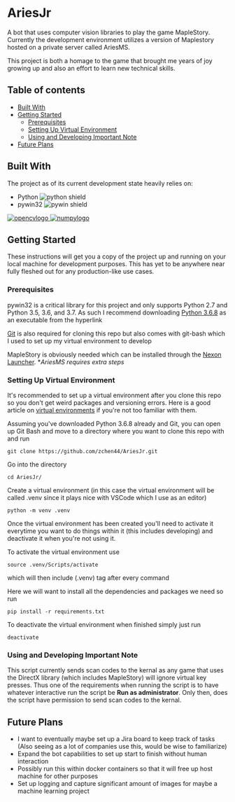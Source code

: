 # AriesJr

A bot that uses computer vision libraries to play the game MapleStory. 
Currently the development environment utilizes a version of Maplestory hosted on a private server called AriesMS.

This project is both a homage to the game that brought me years of joy growing up and also an effort to learn new technical skills.

## Table of contents
* [Built With](#built-bith)
* [Getting Started](#getting-started)
  * [Prerequisites](#prerequisites)
  * [Setting Up Virtual Environment](#Setting-Up-Virtual-Environment)
  * [Using and Developing Important Note](#Using-and-Developing-Important-Note)
* [Future Plans](#Future-Plans)

## Built With
The project as of its current development state heavily relies on:
* Python ![python shield](https://img.shields.io/pypi/pyversions/pywin32)
* pywin32 ![pywin shield](https://img.shields.io/pypi/v/pywin32)

<a href="https://opencv.org/" target="_blank" rel="noopener noreferrer" />
<img src="https://dataset-academy.com/wp-content/uploads/2018/07/opencv_logo.png" alt="opencvlogo"/>
</a>

<a href="https://numpy.org/" target="_blank" rel="noopener noreferrer" />
<img src="https://upload.wikimedia.org/wikipedia/commons/thumb/1/1a/NumPy_logo.svg/200px-NumPy_logo.svg.png" alt="numpylogo"/>
</a>

## Getting Started
These instructions will get you a copy of the project up and running on your local machine for development purposes. This has yet to be anywhere near fully fleshed out for any production-like use cases.

### Prerequisites
pywin32 is a critical library for this project and only supports Python 2.7 and Python 3.5, 3.6, and 3.7.
As such I recommend downloading [Python 3.6.8](https://www.python.org/downloads/release/python-368/) as an executable from the hyperlink

[Git](https://git-scm.com/downloads) is also required for cloning this repo but also comes with git-bash which I used to set up my virtual environment to develop

MapleStory is obviously needed which can be installed through the [Nexon Launcher](https://games.nexon.net/nexonlauncher). \**AriesMS requires extra steps*

### Setting Up Virtual Environment
It's recommended to set up a virtual environment after you clone this repo so you don't get weird packages and versioning errors.
Here is a good article on [virtual environments](https://medium.com/@dakota.lillie/an-introduction-to-virtual-environments-in-python-ce16cda92853) if you're not too familiar with them.

Assuming you've downloaded Python 3.6.8 already and Git, you can open up Git Bash and move to a directory where you want to clone this repo with and run
```
git clone https://github.com/zchen44/AriesJr.git
```
Go into the directory
```
cd AriesJr/
```
Create a virtual environment (in this case the virtual environment will be called .venv since it plays nice with VSCode which I use as an editor)
```
python -m venv .venv
```

Once the virtual environment has been created you'll need to activate it everytime you want to do things within it (this includes developing) and deactivate it when you're not using it.

To activate the virtual environment use
```
source .venv/Scripts/activate
```
which will then include (.venv) tag after every command

Here we will want to install all the dependencies and packages we need so run
```
pip install -r requirements.txt
```
To deactivate the virtual environment when finished simply just run
```
deactivate
```

### Using and Developing Important Note
This script currently sends scan codes to the kernal as any game that uses the DirectX library (which includes MapleStory) will ignore virtual key presses.
Thus one of the requirements when running the script is to have whatever interactive run the script be **Run as administrator**. 
Only then, does the script have permission to send scan codes to the kernal.

## Future Plans
* I want to eventually maybe set up a Jira board to keep track of tasks (Also seeing as a lot of companies use this, would be wise to familiarize)
* Expand the bot capabilities to set up start to finish without human interaction
* Possibly run this within docker containers so that it will free up host machine for other purposes
* Set up logging and capture significant amount of images for maybe a machine learning project
